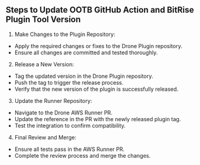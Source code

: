 ## Steps to Update OOTB GitHub Action and BitRise Plugin Tool Version

1. Make Changes to the Plugin Repository:
- Apply the required changes or fixes to the Drone Plugin repository.
- Ensure all changes are committed and tested thoroughly.
2. Release a New Version:
- Tag the updated version in the Drone Plugin repository.
- Push the tag to trigger the release process.
- Verify that the new version of the plugin is successfully released.
3. Update the Runner Repository:
- Navigate to the Drone AWS Runner PR.
- Update the reference in the PR with the newly released plugin tag.
- Test the integration to confirm compatibility.
4. Final Review and Merge:
- Ensure all tests pass in the AWS Runner PR.
- Complete the review process and merge the changes.
